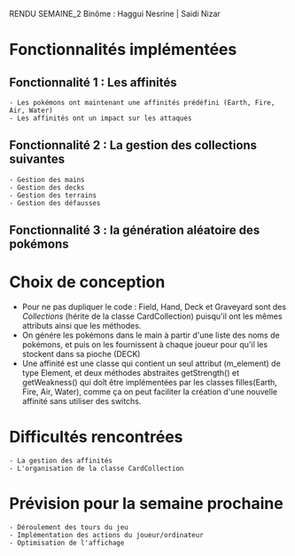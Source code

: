 RENDU SEMAINE_2
Binôme : Haggui Nesrine | Saidi Nizar

# Fonctionnalités implémentées


## Fonctionnalité 1 : Les affinités
    - Les pokémons ont maintenant une affinités prédéfini (Earth, Fire, Air, Water)
    - Les affinités ont un impact sur les attaques

## Fonctionnalité 2 : La gestion des collections suivantes
    - Gestion des mains
    - Gestion des decks
    - Gestion des terrains
    - Gestion des défausses

## Fonctionnalité 3 : la génération aléatoire des pokémons

# Choix de conception

- Pour ne pas dupliquer le code : Field, Hand, Deck et Graveyard sont des *Collections* (hérite de la classe CardCollection) puisqu'il ont les mêmes attributs ainsi que les méthodes.
- On génére les pokémons dans le main à partir d'une liste des noms de pokémons, et puis on les fournissent à chaque joueur pour qu'il les stockent dans sa pioche (DECK)
- Une affinité est une classe qui contient un seul attribut (m_element) de type Element, et deux méthodes abstraites getStrength() et getWeakness() qui doît être implémentées par les classes filles(Earth, Fire, Air, Water), comme ça on peut faciliter la création d'une nouvelle affinité sans utiliser des switchs.

# Difficultés rencontrées

    - La gestion des affinités
    - L'organisation de la classe CardCollection


# Prévision pour la semaine prochaine

    - Déroulement des tours du jeu
    - Implémentation des actions du joueur/ordinateur
    - Optimisation de l'affichage
